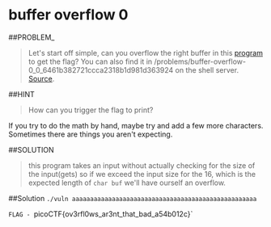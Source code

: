 # buffer overflow 0

##PROBLEM_

>Let's start off simple, can you overflow the right buffer in this [program](./vuln) to get the flag? You can also find it in /problems/buffer-overflow-0_0_6461b382721ccca2318b1d981d363924 on the shell server. [Source](./vuln.c).

##HINT
>How can you trigger the flag to print?

If you try to do the math by hand, maybe try and add a few more characters. Sometimes there are things you aren't expecting.

##SOLUTION

>this program takes an input without actually checking for the size of the input(gets) so if we exceed the input size for the 16, which is the expected length of `char buf` we'll have ourself an overflow.

##Solution
`./vuln aaaaaaaaaaaaaaaaaaaaaaaaaaaaaaaaaaaaaaaaaaaaaaaaaaa`

`FLAG - `picoCTF{ov3rfl0ws_ar3nt_that_bad_a54b012c}`
